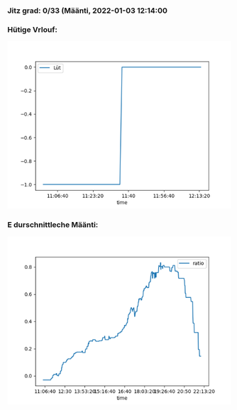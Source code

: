### Jitz grad: 0/33 (Määnti, 2022-01-03 12:14:00

### Hütige Vrlouf:
![Graph](Today.png)

### E durschnittleche Määnti:
![Graph](Määnti.png)
